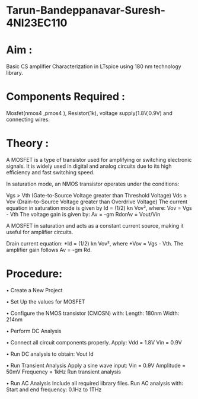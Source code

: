 # Tarun-Bandeppanavar-Suresh-4NI23EC110
# Aim :
  Basic CS amplifier Characterization in LTspice
using 180 nm technology library.
# Components Required : 
  Mosfet(nmos4 ,pmos4 ), Resistor(1k), voltage supply(1.8V,0.9V) and connecting wires.
# Theory :
A MOSFET is a type of transistor used for amplifying or switching electronic signals. It is widely used in digital and analog circuits due to its high efficiency and fast switching speed.

In saturation mode, an NMOS transistor operates under the conditions:

Vgs > Vth (Gate-to-Source Voltage greater than Threshold Voltage)
Vds ≥ Vov (Drain-to-Source Voltage greater than Overdrive Voltage)
The current equation in saturation mode is given by Id = (1/2) kn Vov², 
where:
Vov = Vgs - Vth
The voltage gain is given by: Av = -gm RdorAv = Vout/Vin

A MOSFET in saturation and acts as a constant current source, making it useful for amplifier circuits.

Drain current equation: *Id = (1/2) kn Vov², where *Vov = Vgs - Vth.
The amplifier gain follows Av = -gm Rd.

# Procedure:
• Create a New Project

• Set Up the values for MOSFET

• Configure the NMOS transistor (CMOSN) with:
  Length: 180nm
  Width: 214nm
  
• Perform DC Analysis

• Connect all circuit components properly.
  Apply:
  Vdd = 1.8V
  Vin = 0.9V
  
• Run DC analysis to obtain:
  Vout
  Id
  
• Run Transient Analysis
  Apply a sine wave input:
  Vin = 0.9V
  Amplitude = 50mV
  Frequency = 1kHz
  Run transient analysis
  
• Run AC Analysis
  Include all required library files.
  Run AC analysis with:
  Start and end frequency: 0.1Hz to 1THz
          
